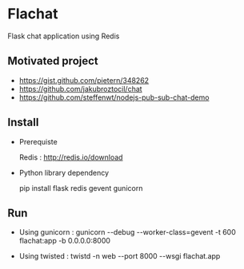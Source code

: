 Flachat
=======

Flask chat application using Redis

Motivated project
------------------
* https://gist.github.com/pietern/348262
* https://github.com/jakubroztocil/chat
* https://github.com/steffenwt/nodejs-pub-sub-chat-demo

Install
-------

* Prerequiste

    Redis : http://redis.io/download

* Python library dependency

    pip install flask redis gevent gunicorn

Run
---
* Using gunicorn : gunicorn --debug --worker-class=gevent -t 600 flachat:app -b 0.0.0.0:8000

* Using twisted :  twistd -n web --port 8000 --wsgi flachat.app
